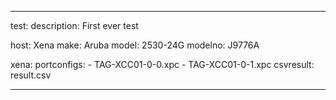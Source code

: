 ---

test:
  description: First ever test

  host: Xena
  make: Aruba
  model: 2530-24G
  modelno: J9776A

  xena:
    portconfigs:
      - TAG-XCC01-0-0.xpc
      - TAG-XCC01-0-1.xpc
    csvresult: result.csv

---